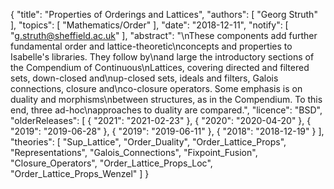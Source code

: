 {
    "title": "Properties of Orderings and Lattices",
    "authors": [
        "Georg Struth"
    ],
    "topics": [
        "Mathematics/Order"
    ],
    "date": "2018-12-11",
    "notify": [
        "g.struth@sheffield.ac.uk"
    ],
    "abstract": "\nThese components add further fundamental order and lattice-theoretic\nconcepts and properties to Isabelle's libraries.  They follow by\nand large the introductory sections of the Compendium of Continuous\nLattices,  covering directed and filtered sets, down-closed and\nup-closed sets, ideals and filters, Galois connections, closure and\nco-closure operators. Some emphasis is on duality and morphisms\nbetween structures, as in the Compendium.  To this end, three ad-hoc\napproaches to duality are compared.",
    "licence": "BSD",
    "olderReleases": [
        {
            "2021": "2021-02-23"
        },
        {
            "2020": "2020-04-20"
        },
        {
            "2019": "2019-06-28"
        },
        {
            "2019": "2019-06-11"
        },
        {
            "2018": "2018-12-19"
        }
    ],
    "theories": [
        "Sup_Lattice",
        "Order_Duality",
        "Order_Lattice_Props",
        "Representations",
        "Galois_Connections",
        "Fixpoint_Fusion",
        "Closure_Operators",
        "Order_Lattice_Props_Loc",
        "Order_Lattice_Props_Wenzel"
    ]
}